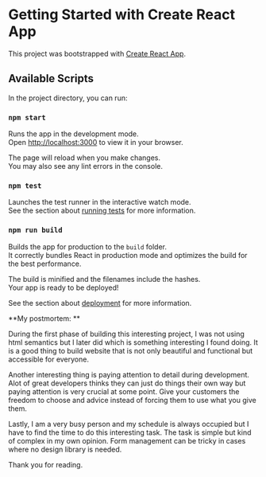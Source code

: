 # Getting Started with Create React App

This project was bootstrapped with [Create React App](https://github.com/facebook/create-react-app).

## Available Scripts

In the project directory, you can run:

### `npm start`

Runs the app in the development mode.\
Open [http://localhost:3000](http://localhost:3000) to view it in your browser.

The page will reload when you make changes.\
You may also see any lint errors in the console.

### `npm test`

Launches the test runner in the interactive watch mode.\
See the section about [running tests](https://facebook.github.io/create-react-app/docs/running-tests) for more information.

### `npm run build`

Builds the app for production to the `build` folder.\
It correctly bundles React in production mode and optimizes the build for the best performance.

The build is minified and the filenames include the hashes.\
Your app is ready to be deployed!

See the section about [deployment](https://facebook.github.io/create-react-app/docs/deployment) for more information.


**My postmortem: **

During the first phase of building this interesting project, I was not using html semantics but I later did which is something interesting I found doing. It is a good thing to build website that is not only beautiful and functional but accessible for everyone.

Another interesting thing is paying attention to detail during development.  Alot of great developers thinks they can just do things their own way but paying attention is very crucial at some point. Give your customers the freedom to choose and advice instead of forcing them to use what you give them.

Lastly, I am a very busy person and my schedule is always occupied but I have to find the time to do this interesting task.  The task is simple but kind of complex in my own opinion. Form management can be tricky in cases where no design library is needed. 

Thank you for reading.
